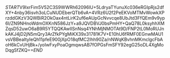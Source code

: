 $START$V9IxrFim5V52C3S9WWRh62096lU+5LdryaTYunuXc036eRGIpRjs2dfXY+4nby36isvh3oLCuNUDEberQTb6vA+4VRz6U2f2PeEKVoMTMvWowkXPrzddGKzV3QWBiR2OkOax4ntLirK2uf6eAUpGcNvvcqe8UbJtd3FfQEm9v9yp6I/ZN9NHnoWdmOXKnN586JzY+a9JQVDBVJ0bsPmHY+QaQ78L0ksyhhXMZqsD52uwO6aB9R5YTQQKAwIlSnNsq4YNhMjNMOTAt9D/FNP2tL0MoRUJnkAKJ4jD2jN5mQry3ArZfkPYgMiKX39x31781K7V+E10hU6fRMF0EGnwMAU1vsVBBeaItyIeQh11pfeE900jXpO18qfMC2Ihh90Za/nNWqKBvhnMKmclgcFbAoH6kCvUHjBk+/yoIwFxyPoaOgmqwsAB7fOPGsFmSFY92egG25oDL4XgMoDqgSfZKQ==$END$